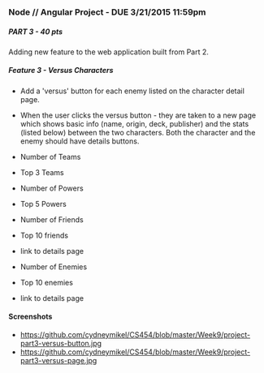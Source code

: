 ### Node // Angular Project - DUE 3/21/2015 11:59pm

##### PART 3 - 40 pts

Adding new feature to the web application built from Part 2.


##### Feature 3 - Versus Characters

 - Add a 'versus' button for each enemy listed on the character detail page.
 
 - When the user clicks the versus button - they are taken to a new page which shows basic info (name, origin, deck, publisher) and the stats (listed below) between the two characters.  Both the character and the enemy should have details buttons.


  - Number of Teams
  - Top 3 Teams

  - Number of Powers
  - Top 5 Powers

  - Number of Friends
  - Top 10 friends
  - link to details page

  - Number of Enemies
  - Top 10 enemies
  - link to details page

#### Screenshots

 - https://github.com/cydneymikel/CS454/blob/master/Week9/project-part3-versus-button.jpg
 - https://github.com/cydneymikel/CS454/blob/master/Week9/project-part3-versus-page.jpg






